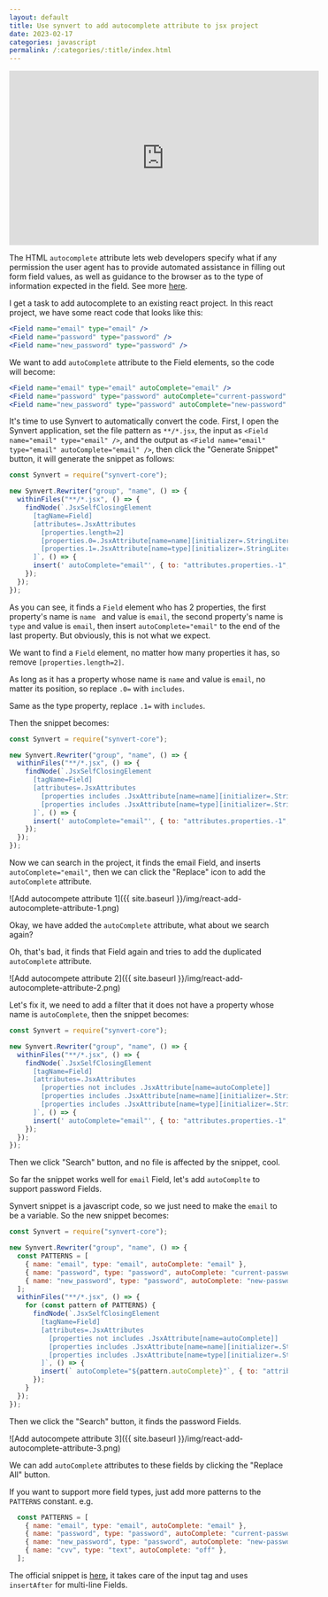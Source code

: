 ```yaml
---
layout: default
title: Use synvert to add autocomplete attribute to jsx project
date: 2023-02-17
categories: javascript
permalink: /:categories/:title/index.html
---
```


<iframe width="560" height="315" src="https://www.youtube.com/embed/-9xj7J1oVHo" title="YouTube video player" frameborder="0" allow="accelerometer; autoplay; clipboard-write; encrypted-media; gyroscope; picture-in-picture; web-share" allowfullscreen></iframe>

The HTML `autocomplete` attribute lets web developers specify what if any permission the user agent has to provide automated assistance in filling out form field values, as well as guidance to the browser as to the type of information expected in the field. See more [here](https://developer.mozilla.org/en-US/docs/Web/HTML/Attributes/autocomplete).

I get a task to add autocomplete to an existing react project. In this react project, we have some react code that looks like this:

```jsx
<Field name="email" type="email" />
<Field name="password" type="password" />
<Field name="new_password" type="password" />
```

We want to add `autoComplete` attribute to the Field elements, so the code will become:

```jsx
<Field name="email" type="email" autoComplete="email" />
<Field name="password" type="password" autoComplete="current-password" />
<Field name="new_password" type="password" autoComplete="new-password" />
```

It's time to use Synvert to automatically convert the code. First, I open the Synvert application, set the file pattern as `**/*.jsx`, the input as `<Field name="email" type="email" />`, and the output as `<Field name="email" type="email" autoComplete="email" />`, then click the "Generate Snippet" button, it will generate the snippet as follows:

```javascript
const Synvert = require("synvert-core");

new Synvert.Rewriter("group", "name", () => {
  withinFiles("**/*.jsx", () => {
    findNode(`.JsxSelfClosingElement
      [tagName=Field]
      [attributes=.JsxAttributes
        [properties.length=2]
        [properties.0=.JsxAttribute[name=name][initializer=.StringLiteral[text=email]]]
        [properties.1=.JsxAttribute[name=type][initializer=.StringLiteral[text=email]]]
      ]`, () => {
      insert(' autoComplete="email"', { to: "attributes.properties.-1", at: "end" });
    });
  });
});
```

As you can see, it finds a `Field` element who has 2 properties, the first property's name is `name ` and value is `email`, the second property's name is `type` and value is `email`, then insert `autoComplete="email"` to the end of the last property. But obviously, this is not what we expect.

We want to find a `Field` element, no matter how many properties it has, so remove `[properties.length=2]`.

As long as it has a property whose name is `name` and value is `email`, no matter its position, so replace `.0=` with `includes`.

Same as the type property, replace `.1=` with `includes`.

Then the snippet becomes:

```javascript
const Synvert = require("synvert-core");

new Synvert.Rewriter("group", "name", () => {
  withinFiles("**/*.jsx", () => {
    findNode(`.JsxSelfClosingElement
      [tagName=Field]
      [attributes=.JsxAttributes
        [properties includes .JsxAttribute[name=name][initializer=.StringLiteral[text=email]]]
        [properties includes .JsxAttribute[name=type][initializer=.StringLiteral[text=email]]]
      ]`, () => {
      insert(' autoComplete="email"', { to: "attributes.properties.-1", at: "end" });
    });
  });
});
```

Now we can search in the project, it finds the email Field, and inserts `autoComplete="email"`, then we can click the "Replace" icon to add the `autoComplete` attribute.

![Add autocompete attribute 1]({{ site.baseurl }}/img/react-add-autocomplete-attribute-1.png)

Okay, we have added the `autoComplete` attribute, what about we search again?

Oh, that's bad, it finds that Field again and tries to add the duplicated `autoComplete` attribute.

![Add autocompete attribute 2]({{ site.baseurl }}/img/react-add-autocomplete-attribute-2.png)

Let's fix it, we need to add a filter that it does not have a property whose name is `autoComplete`, then the snippet becomes:

```javascript
const Synvert = require("synvert-core");

new Synvert.Rewriter("group", "name", () => {
  withinFiles("**/*.jsx", () => {
    findNode(`.JsxSelfClosingElement
      [tagName=Field]
      [attributes=.JsxAttributes
        [properties not includes .JsxAttribute[name=autoComplete]]
        [properties includes .JsxAttribute[name=name][initializer=.StringLiteral[text=email]]]
        [properties includes .JsxAttribute[name=type][initializer=.StringLiteral[text=email]]]
      ]`, () => {
      insert(' autoComplete="email"', { to: "attributes.properties.-1", at: "end" });
    });
  });
});
```

Then we click "Search" button, and no file is affected by the snippet, cool.

So far the snippet works well for `email` Field, let's add `autoComplte` to support password Fields.

Synvert snippet is a javascript code, so we just need to make the `email` to be a variable. So the new snippet becomes:

```javascript
const Synvert = require("synvert-core");

new Synvert.Rewriter("group", "name", () => {
  const PATTERNS = [
    { name: "email", type: "email", autoComplete: "email" },
    { name: "password", type: "password", autoComplete: "current-password" },
    { name: "new_password", type: "password", autoComplete: "new-password" },
  ];
  withinFiles("**/*.jsx", () => {
    for (const pattern of PATTERNS) {
      findNode(`.JsxSelfClosingElement
        [tagName=Field]
        [attributes=.JsxAttributes
          [properties not includes .JsxAttribute[name=autoComplete]]
          [properties includes .JsxAttribute[name=name][initializer=.StringLiteral[text=${pattern.name}]]]
          [properties includes .JsxAttribute[name=type][initializer=.StringLiteral[text=${pattern.type}]]]
        ]`, () => {
        insert(` autoComplete="${pattern.autoComplete}"`, { to: "attributes.properties.-1", at: "end" });
      });
    }
  });
});
```

Then we click the "Search" button, it finds the password Fields.

![Add autocompete attribute 3]({{ site.baseurl }}/img/react-add-autocomplete-attribute-3.png)

We can add `autoComplete` attributes to these fields by clicking the "Replace All" button.

If you want to support more field types, just add more patterns to the `PATTERNS` constant. e.g.

```javascript
  const PATTERNS = [
    { name: "email", type: "email", autoComplete: "email" },
    { name: "password", type: "password", autoComplete: "current-password" },
    { name: "new_password", type: "password", autoComplete: "new-password" },
    { name: "cvv", type: "text", autoComplete: "off" },
  ];
```

The official snippet is [here](https://github.com/xinminlabs/synvert-snippets-javascript/blob/main/lib/react/add-autocomplete-attribute.js), it takes care of the input tag and uses `insertAfter` for multi-line Fields.
